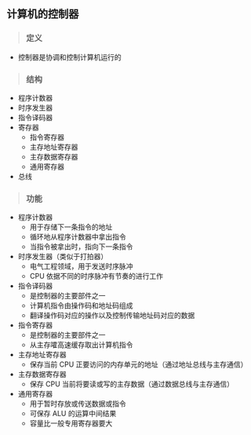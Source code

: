 ## 计算机的控制器

>### 定义
* 控制器是协调和控制计算机运行的

>### 结构
* 程序计数器
* 时序发生器
* 指令译码器
* 寄存器
    * 指令寄存器
    * 主存地址寄存器
    * 主存数据寄存器
    * 通用寄存器
* 总线

>### 功能
* 程序计数器
    * 用于存储下一条指令的地址
    * 循环地从程序计数器中拿出指令
    * 当指令被拿出时，指向下一条指令
* 时序发生器（类似于打拍器）
    * 电气工程领域，用于发送时序脉冲
    * CPU 依据不同的时序脉冲有节奏的进行工作
* 指令译码器
    * 是控制器的主要部件之一
    * 计算机指令由操作码和地址码组成
    * 翻译操作码对应的操作以及控制传输地址码对应的数据
* 指令寄存器
    * 是控制器的主要部件之一
    * 从主存嚯高速缓存取出计算机指令
* 主存地址寄存器
    * 保存当前 CPU 正要访问的内存单元的地址（通过地址总线与主存通信）
* 主存数据寄存器
    * 保存 CPU 当前将要读或写的主存数据（通过数据总线与主存通信）
* 通用寄存器
    * 用于暂时存放或传送数据或指令
    * 可保存 ALU 的运算中间结果
    * 容量比一般专用寄存器要大
